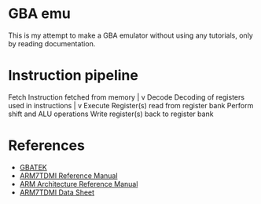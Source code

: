 # GBA emu
This is my attempt to make a GBA emulator without using any tutorials, only by reading documentation.

# Instruction pipeline
Fetch       Instruction fetched from memory
  |
  v
Decode      Decoding of registers used in instructions
  |
  v
Execute     Register(s) read from register bank
            Perform shift and ALU operations
            Write register(s) back to register bank

# References
- [GBATEK](https://problemkaputt.de/gbatek.htm)
- [ARM7TDMI Reference Manual](https://ww1.microchip.com/downloads/en/DeviceDoc/DDI0029G_7TDMI_R3_trm.pdf)
- [ARM Architecture Reference Manual](https://www.intel.com/programmable/technical-pdfs/654202.pdf)
- [ARM7TDMI Data Sheet](https://www.dwedit.org/files/ARM7TDMI.pdf)
